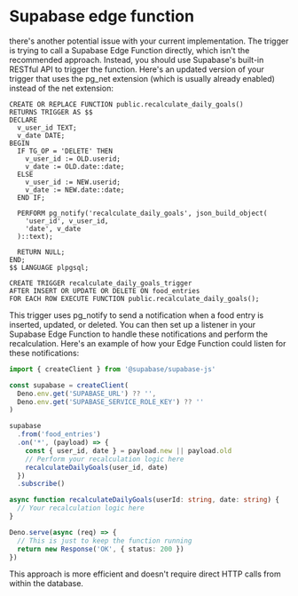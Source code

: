 # Supabase edge function

there's another potential issue with your current implementation. The trigger is trying to call a Supabase Edge Function directly, which isn't the recommended approach. Instead, you should use Supabase's built-in RESTful API to trigger the function.
Here's an updated version of your trigger that uses the pg_net extension (which is usually already enabled) instead of the net extension:

```plsql
CREATE OR REPLACE FUNCTION public.recalculate_daily_goals()
RETURNS TRIGGER AS $$
DECLARE
  v_user_id TEXT;
  v_date DATE;
BEGIN
  IF TG_OP = 'DELETE' THEN
    v_user_id := OLD.userid;
    v_date := OLD.date::date;
  ELSE
    v_user_id := NEW.userid;
    v_date := NEW.date::date;
  END IF;

  PERFORM pg_notify('recalculate_daily_goals', json_build_object(
    'user_id', v_user_id,
    'date', v_date
  )::text);

  RETURN NULL;
END;
$$ LANGUAGE plpgsql;

CREATE TRIGGER recalculate_daily_goals_trigger
AFTER INSERT OR UPDATE OR DELETE ON food_entries
FOR EACH ROW EXECUTE FUNCTION public.recalculate_daily_goals();
```
This trigger uses pg_notify to send a notification when a food entry is inserted, updated, or deleted. You can then set up a listener in your Supabase Edge Function to handle these notifications and perform the recalculation.
Here's an example of how your Edge Function could listen for these notifications:

```typescript
import { createClient } from '@supabase/supabase-js'

const supabase = createClient(
  Deno.env.get('SUPABASE_URL') ?? '',
  Deno.env.get('SUPABASE_SERVICE_ROLE_KEY') ?? ''
)

supabase
  .from('food_entries')
  .on('*', (payload) => {
    const { user_id, date } = payload.new || payload.old
    // Perform your recalculation logic here
    recalculateDailyGoals(user_id, date)
  })
  .subscribe()

async function recalculateDailyGoals(userId: string, date: string) {
  // Your recalculation logic here
}

Deno.serve(async (req) => {
  // This is just to keep the function running
  return new Response('OK', { status: 200 })
})
```
This approach is more efficient and doesn't require direct HTTP calls from within the database.
